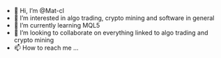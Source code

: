 - 👋 Hi, I’m @Mat-cl
- 👀 I’m interested in algo trading, crypto mining and software in general
- 🌱 I’m currently learning MQL5
- 💞️ I’m looking to collaborate on everything linked to algo trading and crypto mining
- 📫 How to reach me ...

<!---
Mat-cl/Mat-cl is a ✨ special ✨ repository because its `README.md` (this file) appears on your GitHub profile.
You can click the Preview link to take a look at your changes.
--->
